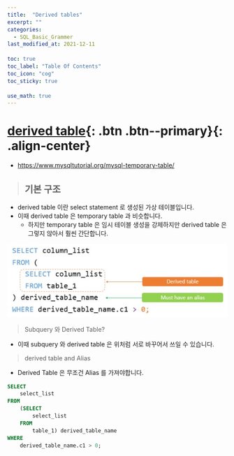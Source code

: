 ```yaml
---
title:  "Derived tables"
excerpt: ""
categories:
  - SQL_Basic_Grammer
last_modified_at: 2021-12-11

toc: true
toc_label: "Table Of Contents"
toc_icon: "cog"
toc_sticky: true

use_math: true
---
```


# [derived table](#link){: .btn .btn--primary}{: .align-center}

- https://www.mysqltutorial.org/mysql-temporary-table/

> ## 기본 구조

- derived table 이란 select statement 로 생성된 가상 테이블입니다. 
- 이때 derived table 은 temporary table 과 비슷합니다. 
  - 하지만 temporary table 은 임시 테이블 생성을 강제하지만 derived table 은 그렇지 않아서 훨씬 간단합니다.


![jpg](/assets/images/Program/64_1.jpg)

> Subquery 와 Derived Table?

- 이때 subquery 와 derived table 은 위처럼 서로 바꾸어서 쓰일 수 있습니다. 

> derived table and Alias

- Derived Table 은 무조건 Alias 를 가져야합니다.

```sql
SELECT 
    select_list
FROM
    (SELECT 
        select_list
    FROM
        table_1) derived_table_name
WHERE 
    derived_table_name.c1 > 0;
```

